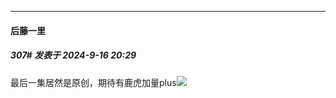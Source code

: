 ﻿
*****

####  后藤一里  
##### 307#       发表于 2024-9-16 20:29

最后一集居然是原创，期待有鹿虎加量plus<img src="https://static.saraba1st.com/image/smiley/face2017/039.png" referrerpolicy="no-referrer">

